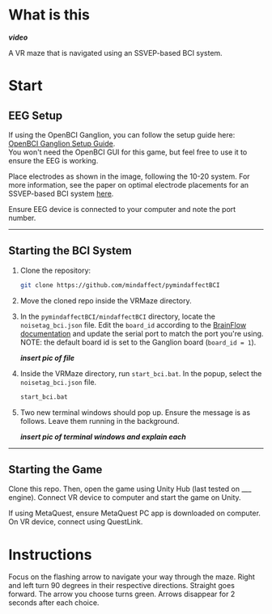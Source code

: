 # What is this
***video***

A VR maze that is navigated using an SSVEP-based BCI system.

# Start
## EEG Setup

If using the OpenBCI Ganglion, you can follow the setup guide here: [OpenBCI Ganglion Setup Guide](https://docs.openbci.com/GettingStarted/Boards/GanglionGS/).\
You won't need the OpenBCI GUI for this game, but feel free to use it to ensure the EEG is working. 

Place electrodes as shown in the image, following the 10-20 system. For more information, see the paper on optimal electrode placements for an SSVEP-based BCI system [here](https://ieeexplore.ieee.org/document/8914280).

Ensure EEG device is connected to your computer and note the port number.

---

## Starting the BCI System

1. Clone the repository:  
   ```bash
   git clone https://github.com/mindaffect/pymindaffectBCI

2. Move the cloned repo inside the VRMaze directory. 

3. In the `pymindaffectBCI/mindaffectBCI` directory, locate the `noisetag_bci.json` file. Edit the `board_id` according to the [BrainFlow documentation](https://brainflow.readthedocs.io/en/stable/UserAPI.html?highlight=board%20id#brainflow-board-shim) and update the serial port to match the port you're using. \
NOTE: the default board id is set to the Ganglion board (`board_id = 1`).

   ***insert pic of file***

4. Inside the VRMaze directory, run `start_bci.bat`. In the popup, select the `noisetag_bci.json` file.
   ```bash
   start_bci.bat

5. Two new terminal windows should pop up. Ensure the message is as follows. Leave them running in the background.

   ***insert pic of terminal windows and explain each***

___

## Starting the Game

Clone this repo. Then, open the game using Unity Hub (last tested on ___ engine). Connect VR device to computer and start the game on Unity. 

If using MetaQuest, ensure MetaQuest PC app is downloaded on computer. On VR device, connect using QuestLink. 


# Instructions

Focus on the flashing arrow to navigate your way through the maze. Right and left turn 90 degrees in their respective directions. Straight goes forward. The arrow you choose turns green. Arrows disappear for 2 seconds after each choice.

